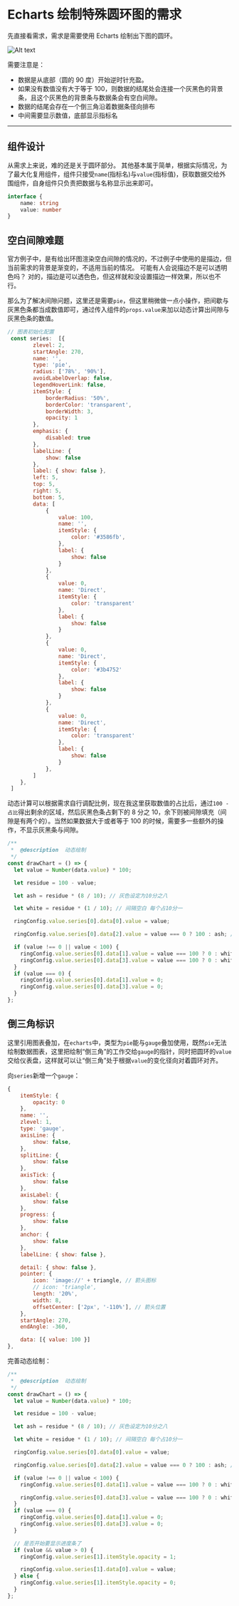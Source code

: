 # Echarts 绘制特殊圆环图的需求

先直接看需求，需求是需要使用 Echarts 绘制出下图的圆环。

![Alt text](../../assets/webSkill/ringxq.png)

需要注意是：

- 数据是从底部（圆的 90 度）开始逆时针充盈。
- 如果没有数值没有大于等于 100，则数据的结尾处会连接一个灰黑色的背景条，且这个灰黑色的背景条与数据条会有空白间隙。
- 数据的结尾会存在一个倒三角沿着数据条径向排布
- 中间需要显示数值，底部显示指标名

---

## 组件设计

从需求上来说，难的还是关于圆环部分。 其他基本属于简单，根据实际情况，为了最大化复用组件，组件只接受`name`(指标名)与`value`(指标值)，获取数据交给外围组件，自身组件只负责把数据与名称显示出来即可。

```ts
interface {
    name: string
    value: number
}
```

## 空白间隙难题

官方例子中，是有给出环图渲染空白间隙的情况的，不过例子中使用的是描边，但当前需求的背景是渐变的，不适用当前的情况。 可能有人会说描边不是可以透明色吗？ 对的，描边是可以透色色，但这样就和没设置描边一样效果，所以也不行。

那么为了解决间隙问题，这里还是需要`pie`，但这里稍微做一点小操作，把间歇与灰黑色条都当成数值即可，通过传入组件的`props.value`来加以动态计算出间隙与灰黑色条的数值。

```js
// 图表初始化配置
 const series:  [{
        zlevel: 2,
        startAngle: 270,
        name: '',
        type: 'pie',
        radius: ['78%', '90%'],
        avoidLabelOverlap: false,
        legendHoverLink: false,
        itemStyle: {
            borderRadius: '50%',
            borderColor: 'transparent',
            borderWidth: 3,
            opacity: 1
        },
        emphasis: {
            disabled: true
        },
        labelLine: {
            show: false
        },
        label: { show: false },
        left: 5,
        top: 5,
        right: 5,
        bottom: 5,
        data: [
            {
                value: 100,
                name: '',
                itemStyle: {
                    color: '#3586fb',
                },
                label: {
                    show: false
                }
            },
            {
                value: 0,
                name: 'Direct',
                itemStyle: {
                    color: 'transparent'
                },
                label: {
                    show: false
                }
            },
            {
                value: 0,
                name: 'Direct',
                itemStyle: {
                    color: '#3b4752'
                },
                label: {
                    show: false
                }
            },
            {
                value: 0,
                name: 'Direct',
                itemStyle: {
                    color: 'transparent'
                },
                label: {
                    show: false
                }
            },
        ]
    },
 ]
```

动态计算可以根据需求自行调配比例，现在我这里获取数值的占比后，通过`100 - 占比`得出剩余的区域，然后灰黑色条占剩下的 8 分之 10，余下则被间隙填充（间隙是有两个的）。当然如果数据大于或者等于 100 的时候，需要多一些额外的操作，不显示灰黑条与间隙。

```js
/**
 *  @description  动态绘制
 */
const drawChart = () => {
  let value = Number(data.value) * 100;

  let residue = 100 - value;

  let ash = residue * (8 / 10); // 灰色设定为10分之八

  let white = residue * (1 / 10); // 间隔空白 每个占10分一

  ringConfig.value.series[0].data[0].value = value;

  ringConfig.value.series[0].data[2].value = value === 0 ? 100 : ash; // 如果是超过100%，不显示

  if (value !== 0 || value < 100) {
    ringConfig.value.series[0].data[1].value = value === 100 ? 0 : white / 2;
    ringConfig.value.series[0].data[3].value = value === 100 ? 0 : white / 2;
  }
  if (value === 0) {
    ringConfig.value.series[0].data[1].value = 0;
    ringConfig.value.series[0].data[3].value = 0;
  }
};
```

## 倒三角标识

这里引用图表叠加，在`echarts`中，类型为`pie`能与`gauge`叠加使用，既然`pie`无法绘制数据图表，这里把绘制“倒三角”的工作交给`gauge`的指针，同时把圆环的`value`交给仪表盘，这样就可以让“倒三角”处于根据`value`的变化径向对着圆环对齐。

向`series`新增一个`gauge`：

```js
{
    itemStyle: {
        opacity: 0
    },
    name: '',
    zlevel: 1,
    type: 'gauge',
    axisLine: {
        show: false,
    },
    splitLine: {
        show: false
    },
    axisTick: {
        show: false
    },
    axisLabel: {
        show: false
    },
    progress: {
        show: false
    },
    anchor: {
        show: false
    },
    labelLine: { show: false },

    detail: { show: false },
    pointer: {
        icon: 'image://' + triangle, // 箭头图标
        // icon: 'triangle',
        length: '20%',
        width: 8,
        offsetCenter: ['2px', '-110%'], // 箭头位置
    },
    startAngle: 270,
    endAngle: -360,

    data: [{ value: 100 }]
},
```

完善动态绘制：

```js
/**
 *  @description  动态绘制
 */
const drawChart = () => {
  let value = Number(data.value) * 100;

  let residue = 100 - value;

  let ash = residue * (8 / 10); // 灰色设定为10分之八

  let white = residue * (1 / 10); // 间隔空白 每个占10分一

  ringConfig.value.series[0].data[0].value = value;

  ringConfig.value.series[0].data[2].value = value === 0 ? 100 : ash; // 如果是超过100%，不显示

  if (value !== 0 || value < 100) {
    ringConfig.value.series[0].data[1].value = value === 100 ? 0 : white / 2;

    ringConfig.value.series[0].data[3].value = value === 100 ? 0 : white / 2;
  }
  if (value === 0) {
    ringConfig.value.series[0].data[1].value = 0;
    ringConfig.value.series[0].data[3].value = 0;
  }

  // 是否开始要显示进度条了
  if (value && value > 0) {
    ringConfig.value.series[1].itemStyle.opacity = 1;

    ringConfig.value.series[1].data[0].value = value;
  } else {
    ringConfig.value.series[1].itemStyle.opacity = 0;
  }
};
```
